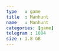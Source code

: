 ```yaml
---
type   : game
title  : Manhunt
name   : Manhunt
categories: [game]
telegram : 1084
size : 1.8 GB
---
```



